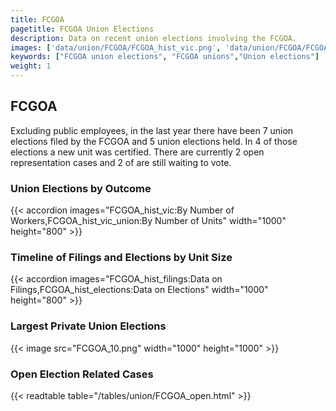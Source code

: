 ```yaml
---
title: FCGOA
pagetitle: FCGOA Union Elections
description: Data on recent union elections involving the FCGOA.
images: ['data/union/FCGOA/FCGOA_hist_vic.png', 'data/union/FCGOA/FCGOA_hist_size.png', 'data/union/FCGOA/FCGOA_10.png']
keywords: ["FCGOA union elections", "FCGOA unions","Union elections"]
weight: 1
---
```

##  FCGOA

Excluding public employees, in the last year there have been 7 union elections filed by the FCGOA and 5 union elections held. In 4 of those elections a new unit was certified. There are currently 2 open representation cases and 2 of are still waiting to vote.

### Union Elections by Outcome
{{< accordion images="FCGOA_hist_vic:By Number of Workers,FCGOA_hist_vic_union:By Number of Units" width="1000" height="800" >}}

### Timeline of Filings and Elections by Unit Size
{{< accordion images="FCGOA_hist_filings:Data on Filings,FCGOA_hist_elections:Data on Elections" width="1000" height="800" >}}

### Largest Private Union Elections
{{< image src="FCGOA_10.png" width="1000" height="1000"  >}}

### Open Election Related Cases
{{< readtable table="/tables/union/FCGOA_open.html" >}}

